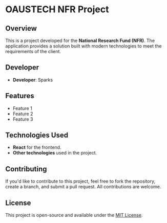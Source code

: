 # OAUSTECH NFR Project

## Overview
This is a project developed for the **National Research Fund (NFR)**. The application provides a solution built with modern technologies to meet the requirements of the client.

## Developer
- **Developer**: Sparks

## Features
- Feature 1
- Feature 2
- Feature 3

## Technologies Used
- **React** for the frontend.
- **Other technologies** used in the project.

## Contributing
If you'd like to contribute to this project, feel free to fork the repository, create a branch, and submit a pull request. All contributions are welcome.

## License
This project is open-source and available under the [MIT License](LICENSE).
